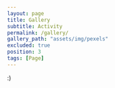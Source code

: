 ```yaml
---
layout: page
title: Gallery
subtitle: Activity
permalink: /gallery/
gallery_path: "assets/img/pexels"
excluded: true
position: 3
tags: [Page]
---
```


:)
